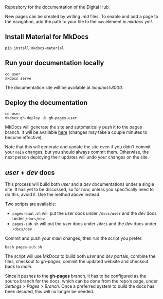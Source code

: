 Repository for the documentation of the Digital Hub.

New pages can be created by writing *.md* files. To enable and add a page to the navigation, add the path to your file to the `nav` element in *mkdocs.yml*.

## Install Material for MkDocs
``` shell
pip install mkdocs-material
```

## Run your documentation locally
``` shell
cd user
mkdocs serve
```
The documentation site will be available at *localhost:8000*.

## Deploy the documentation
``` shell
cd user
mkdocs gh-deploy -b gh-pages-user
```
MkDocs will generate the site and automatically push it to the pages branch. It will be available [here](https://scc-digitalhub.github.io/docs/) (changes may take a couple minutes to become effective).

Note that this will generate and update the site even if you didn't commit your `main` changes, but you should always commit them. Otherwise, the next person deploying their updates will undo your changes on the site.

## *user* + *dev* docs
This process will build both *user* and a *dev* documentations under a single site. It has yet to be discussed, so for now, unless you specifically need to do this, avoid it. Use the method above instead.

Two scripts are available:

- `pages-dual.sh` will put the *user* docs under `/docs/user` and the *dev* docs under `/docs/dev`
- `pages-sub.sh` will put the *user* docs under `/docs` and the *dev* docs under `/docs/dev`

Commit and push your *main* changes, then run the script you prefer:
``` shell
bash pages-sub.sh
```

The script will use MkDocs to build both *user* and *dev* portals, combine the files, checkout to *gh-pages*, commit the updated website and checkout back to *main*.

Since it pushes to the **gh-pages** branch, it has to be configured as the source branch for the docs, which can be done from the repo's page, under *Settings > Pages > Branch*. Once a preferred system to build the docs has been decided, this will no longer be needed.
